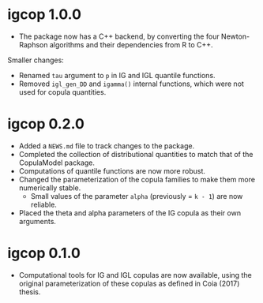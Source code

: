 # igcop 1.0.0

* The package now has a C++ backend, by converting the four Newton-Raphson algorithms and their dependencies from R to C++. 

Smaller changes:

* Renamed `tau` argument to `p` in IG and IGL quantile functions. 
* Removed `igl_gen_DD` and `igamma()` internal functions, which were not used for copula quantities.


# igcop 0.2.0

* Added a `NEWS.md` file to track changes to the package.
* Completed the collection of distributional quantities to match that of the CopulaModel package.
* Computations of quantile functions are now more robust. 
* Changed the parameterization of the copula families to make them more numerically stable.
    * Small values of the parameter `alpha` (previously = `k - 1`) are now reliable.
* Placed the theta and alpha parameters of the IG copula as their own arguments. 

# igcop 0.1.0

* Computational tools for IG and IGL copulas are now available, using the original parameterization of these copulas as defined in Coia (2017) thesis.
